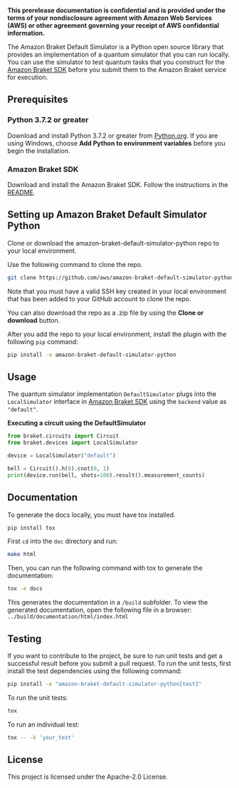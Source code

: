 **This prerelease documentation is confidential and is provided under the terms of your nondisclosure agreement with 
Amazon Web Services (AWS) or other agreement governing your receipt of AWS confidential information.**

The Amazon Braket Default Simulator is a Python open source library that provides an implementation of a quantum simulator 
that you can run locally. You can use the simulator to test quantum tasks that you construct for the [Amazon Braket SDK](https://github.com/aws/braket-python-sdk)
before you submit them to the Amazon Braket service for execution.

## Prerequisites

### Python 3.7.2 or greater
Download and install Python 3.7.2 or greater from [Python.org](https://www.python.org/downloads/).
If you are using Windows, choose **Add Python to environment variables** before you begin the installation.

### Amazon Braket SDK
Download and install the Amazon Braket SDK. Follow the instructions in the [README](https://github.com/aws/braket-python-sdk/blob/stable/latest/README.md).	

## Setting up Amazon Braket Default Simulator Python
Clone or download the amazon-braket-default-simulator-python repo to your local environment. 

Use the following command to clone the repo.

```bash
git clone https://github.com/aws/amazon-braket-default-simulator-python.git --branch stable/latest
```

Note that you must have a valid SSH key created in your local environment that has been added to your GitHub account to clone the repo.

You can also download the repo as a .zip file by using the **Clone or download** button. 

After you add the repo to your local environment, install the plugin with the following `pip` command:

```bash
pip install -e amazon-braket-default-simulator-python
```

## Usage
The quantum simulator implementation `DefaultSimulator` plugs into the `LocalSimulator` interface in 
[Amazon Braket SDK](https://github.com/aws/braket-python-sdk) using the `backend` value as `"default"`. 

**Executing a circuit using the DefaultSimulator**
```python
from braket.circuits import Circuit
from braket.devices import LocalSimulator

device = LocalSimulator("default")

bell = Circuit().h(0).cnot(0, 1)
print(device.run(bell, shots=100).result().measurement_counts)
```

## Documentation

To generate the docs locally, you must have tox installed.
```bash
pip install tox
```
First `cd` into the `doc` directory and run:
 ```bash
 make html
 ```
Then, you can run the following command with tox to generate the documentation:
```bash
tox -e docs
```
This generates the documentation in a `/build` subfolder. To view the generated documentation, 
open the following file in a browser: `../build/documentation/html/index.html`

## Testing

If you want to contribute to the project, be sure to run unit tests and get a successful result 
before you submit a pull request. To run the unit tests, first install the test dependencies using the following command:
```bash
pip install -e "amazon-braket-default-simulator-python[test]"
```

To run the unit tests:
```bash
tox
```

To run an individual test:
```bash
tox -- -k 'your_test'
```


## License

This project is licensed under the Apache-2.0 License.

